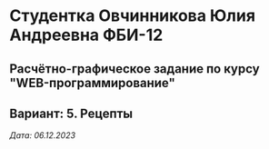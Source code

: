# Студентка Овчинникова Юлия Андреевна ФБИ-12

## Расчётно-графическое задание по курсу "WEB-программирование"

## Вариант: 5. Рецепты 

*Дата: 06.12.2023*